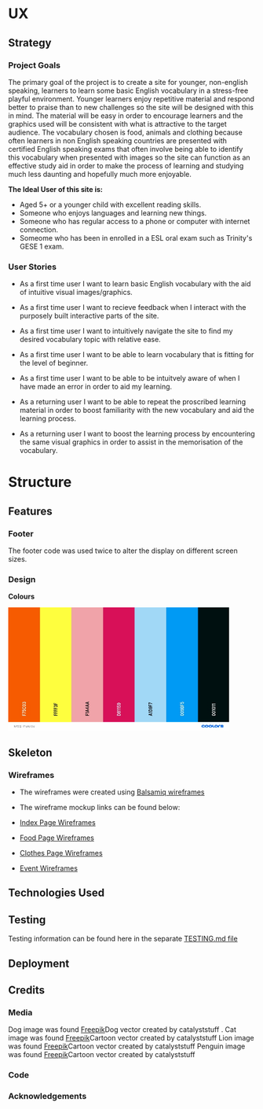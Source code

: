 # UX

## Strategy

### Project Goals

The primary goal of the project is to create a site for younger, non-english speaking, learners to learn some basic English vocabulary in a stress-free playful environment. Younger learners enjoy repetitive material and respond better to praise than to new challenges so the site will be designed with this in mind. The material will be easy in order to encourage learners and the graphics used will be consistent with what is attractive to the target audience. The vocabulary chosen is food, animals and clothing because often learners in non English speaking countries are presented with certified English speaking exams that often involve being able to identify this vocabulary when presented with images so the site can function as an effective study aid in order to make the process of learning and studying much less daunting and hopefully much more enjoyable.

**The Ideal User of this site is:**
* Aged 5+ or a younger child with excellent reading skills.
* Someone who enjoys languages and learning new things.
* Someone who has regular access to a phone or computer with internet connection.
* Someome who has been in enrolled in a ESL oral exam such as Trinity's GESE 1 exam.  

### User Stories
* As a first time user I want to learn basic English vocabulary with the aid of intuitive visual images/graphics.

* As a first time user I want to recieve feedback when I interact with the purposely built interactive parts of the site.

* As a first time user I want to intuitively navigate the site to find my desired vocabulary topic with relative ease.

* As a first time user I want to be able to learn vocabulary that is fitting for the level of beginner.

* As a first time user I want to be able to be intuitvely aware of when I have made an error in order to aid my learning.

* As a returning user I want to be able to repeat the proscribed learning material in order to boost familiarity with the new vocabulary and aid the learning process.

* As a returning user I want to boost the learning process by encountering the same visual graphics in order to assist in the memorisation of the vocabulary.
# Structure

## Features

### Footer
The footer code was used twice to alter the display on different screen sizes.

### Design
**Colours**

<img src="documentation/MS2-Palette (640x480).jpg" width="450" height="250" alt="milestone palette">

## Skeleton

### Wireframes

* The wireframes were created using [Balsamiq wireframes](https://balsamiq.com/)

* The wireframe mockup links can be found below:

* [Index Page Wireframes](documentation/wireframes/index-page-frames.pdf)

* [Food Page Wireframes](documentation/wireframes/food-page-frames.pdf)

* [Clothes Page Wireframes](documentation/wireframes/clothes-page-frames.pdf)

* [Event Wireframes](documentation/wireframes/event-frames.pdf)


## Technologies Used

## Testing
Testing information can be found here in the separate [TESTING.md file](TESTING.md)

## Deployment

## Credits

### Media
Dog image was found [Freepik]('https://www.freepik.com/vectors/dog')Dog vector created by catalyststuff .
Cat image was found [Freepik]('https://www.freepik.com/vectors/cartoon')Cartoon vector created by catalyststuff 
Lion image was found [Freepik]('https://www.freepik.com/vectors/logo')Cartoon vector created by catalyststuff
Penguin image was found [Freepik]('https://www.freepik.com/vectors/winter')Cartoon vector created by catalyststuff

### Code

### Acknowledgements